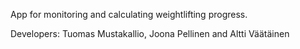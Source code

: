 App for monitoring and calculating weightlifting progress.

Developers: Tuomas Mustakallio, Joona Pellinen and Altti Väätäinen
